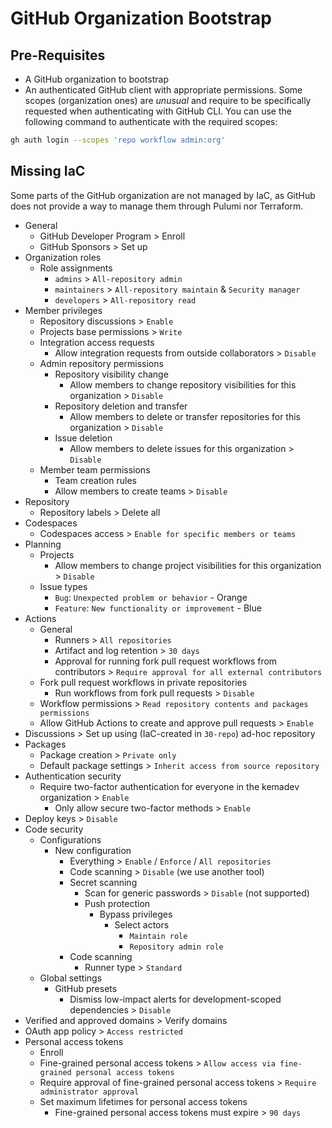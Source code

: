 # GitHub Organization Bootstrap

## Pre-Requisites

- A GitHub organization to bootstrap
- An authenticated GitHub client with appropriate permissions. Some scopes (organization ones) are _unusual_ and require to be specifically requested when authenticating with GitHub CLI. You can use the following command to authenticate with the required scopes:

```sh
gh auth login --scopes 'repo workflow admin:org'
```

## Missing IaC

Some parts of the GitHub organization are not managed by IaC, as GitHub does not provide a way to manage them through Pulumi nor Terraform.

- General
  - GitHub Developer Program > Enroll
  - GitHub Sponsors > Set up
- Organization roles
  - Role assignments
    - `admins` > `All-repository admin`
    - `maintainers` > `All-repository maintain` & `Security manager`
    - `developers` > `All-repository read`
- Member privileges
  - Repository discussions > `Enable`
  - Projects base permissions > `Write`
  - Integration access requests
    - Allow integration requests from outside collaborators > `Disable`
  - Admin repository permissions
    - Repository visibility change
      - Allow members to change repository visibilities for this organization > `Disable`
    - Repository deletion and transfer
      - Allow members to delete or transfer repositories for this organization > `Disable`
    - Issue deletion
      - Allow members to delete issues for this organization > `Disable`
  - Member team permissions
    - Team creation rules
    - Allow members to create teams > `Disable`
- Repository
  - Repository labels > Delete all
- Codespaces
  - Codespaces access > `Enable for specific members or teams`
- Planning
  - Projects
    - Allow members to change project visibilities for this organization > `Disable`
  - Issue types
    - `Bug`: `Unexpected problem or behavior` - Orange
    - `Feature`: `New functionality or improvement` - Blue
- Actions
  - General
    - Runners > `All repositories`
    - Artifact and log retention > `30 days`
    - Approval for running fork pull request workflows from contributors > `Require approval for all external contributors`
  - Fork pull request workflows in private repositories
    - Run workflows from fork pull requests > `Disable`
  - Workflow permissions > `Read repository contents and packages permissions`
  - Allow GitHub Actions to create and approve pull requests > `Enable`
- Discussions > Set up using (IaC-created in `30-repo`) ad-hoc repository
- Packages
  - Package creation > `Private only`
  - Default package settings > `Inherit access from source repository`
- Authentication security
  - Require two-factor authentication for everyone in the kemadev organization > `Enable`
    - Only allow secure two-factor methods > `Enable`
- Deploy keys > `Disable`
- Code security
  - Configurations
    - New configuration
      - Everything > `Enable` / `Enforce` / `All repositories`
      - Code scanning > `Disable` (we use another tool)
      - Secret scanning
        - Scan for generic passwords > `Disable` (not supported)
        - Push protection
          - Bypass privileges
            - Select actors
              - `Maintain role`
              - `Repository admin role`
      - Code scanning
        - Runner type > `Standard`
  - Global settings
    - GitHub presets
      - Dismiss low-impact alerts for development-scoped dependencies > `Disable`
- Verified and approved domains > Verify domains
- OAuth app policy > `Access restricted`
- Personal access tokens
  - Enroll
  - Fine-grained personal access tokens > `Allow access via fine-grained personal access tokens`
  - Require approval of fine-grained personal access tokens > `Require administrator approval`
  - Set maximum lifetimes for personal access tokens
    - Fine-grained personal access tokens must expire > `90 days`
